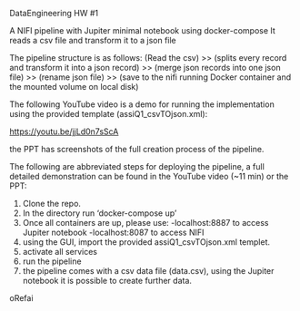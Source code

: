 DataEngineering HW #1 

A NIFI pipeline with Jupiter minimal notebook using docker-compose
It reads a csv file and transform it to a json file

The pipeline structure is as follows:
(Read the csv) >> (splits every record and transform it into a json record) >>
(merge json records into one json file) >> (rename json file) >> (save to the nifi running Docker container and the mounted volume on local disk)

The following YouTube video is a demo for running the implementation using the provided template (assiQ1_csvTOjson.xml):    

https://youtu.be/jjLd0n7sScA

the PPT has screenshots of the full creation process of the pipeline.

The following are abbreviated steps for deploying the pipeline, a full detailed demonstration can be found in the YouTube video (~11 min) or the PPT:
1.	Clone the repo.
2.	In the directory run ‘docker-compose up’
3.	Once all containers are up, please use:
-localhost:8887 to access Jupiter notebook 
-localhost:8087 to access NIFI
4. using the GUI, import the provided assiQ1_csvTOjson.xml templet.
5. activate all services
6. run the pipeline
7. the pipeline comes with a csv data file (data.csv), using the Jupiter notebook it is possible to create further data.



oRefai       
